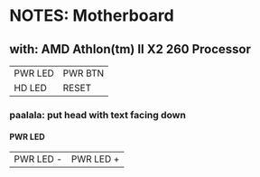# NOTES: Motherboard

## with: AMD Athlon(tm) II X2 260 Processor

<b>
<table>
  <tr>
    <td>
      PWR LED
    </td>
    <td>
      PWR BTN
    </td>
  </tr>
  <tr>
    <td>
      HD LED
    </td>
    <td>
      RESET
    </td>
  </tr>
</table>
</b>

### paalala: put head with text facing down

#### PWR LED

<table>
  <tr>
    <td>
      PWR LED -
    </td>
    <td>
      PWR LED +
    </td>
  </tr>
</table>

